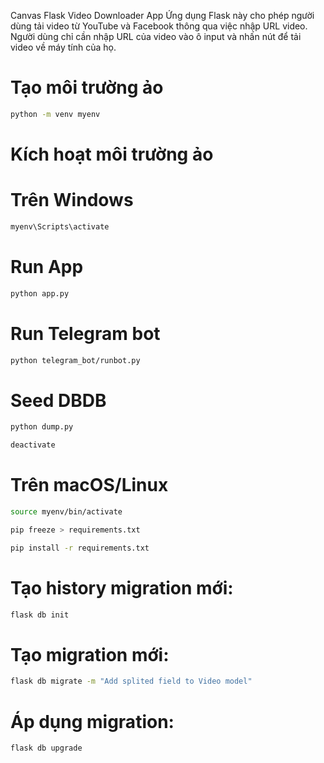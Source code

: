 Canvas Flask Video Downloader App
Ứng dụng Flask này cho phép người dùng tải video từ YouTube và Facebook thông qua việc nhập URL video. Người dùng chỉ cần nhập URL của video vào ô input và nhấn nút để tải video về máy tính của họ.

# Tạo môi trường ảo
```bash
python -m venv myenv
```
# Kích hoạt môi trường ảo
# Trên Windows
```bash
myenv\Scripts\activate
```

# Run App
```bash
python app.py
```

# Run Telegram bot
```bash
python telegram_bot/runbot.py
```

# Seed DBDB
```bash
python dump.py
```

```bash
deactivate
```

# Trên macOS/Linux
```bash
source myenv/bin/activate
```

```bash
pip freeze > requirements.txt
```

```bash
pip install -r requirements.txt
```
# Tạo history migration mới:
```bash
flask db init 
```

# Tạo migration mới:
```bash
flask db migrate -m "Add splited field to Video model"
```

# Áp dụng migration:
```bash
flask db upgrade
```